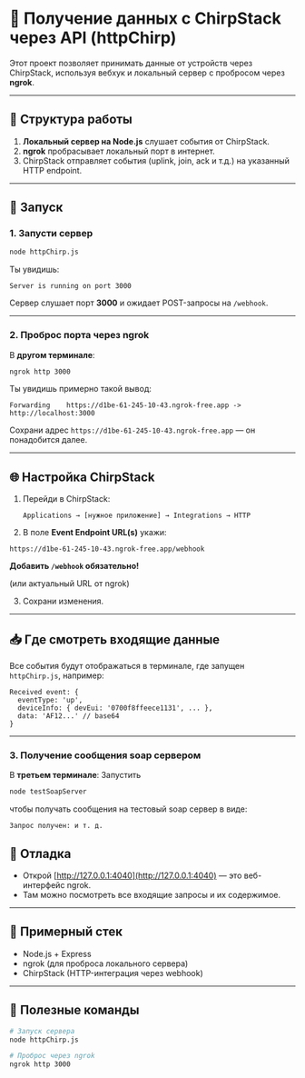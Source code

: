 # 📡 Получение данных с ChirpStack через API (httpChirp)

Этот проект позволяет принимать данные от устройств через ChirpStack, используя вебхук и локальный сервер с пробросом через **ngrok**.

---

## 🔧 Структура работы

1. **Локальный сервер на Node.js** слушает события от ChirpStack.
2. **ngrok** пробрасывает локальный порт в интернет.
3. ChirpStack отправляет события (uplink, join, ack и т.д.) на указанный HTTP endpoint.

---

## 🚀 Запуск

### 1. Запусти сервер

```bash
node httpChirp.js
```

Ты увидишь:

```
Server is running on port 3000
```

Сервер слушает порт **3000** и ожидает POST-запросы на `/webhook`.

---

### 2. Проброс порта через ngrok

В **другом терминале**:

```bash
ngrok http 3000
```

Ты увидишь примерно такой вывод:

```
Forwarding    https://d1be-61-245-10-43.ngrok-free.app -> http://localhost:3000
```

Сохрани адрес `https://d1be-61-245-10-43.ngrok-free.app` — он понадобится далее.

---

## 🌐 Настройка ChirpStack

1. Перейди в ChirpStack:
   ```
   Applications → [нужное приложение] → Integrations → HTTP
   ```

2. В поле **Event Endpoint URL(s)** укажи:

```
https://d1be-61-245-10-43.ngrok-free.app/webhook
```
**Добавить ```/webhook``` обязательно!** 

(или актуальный URL от ngrok)

3. Сохрани изменения.

---

## 📥 Где смотреть входящие данные

Все события будут отображаться в терминале, где запущен `httpChirp.js`, например:

```
Received event: {
  eventType: 'up',
  deviceInfo: { devEui: '0700f8ffeece1131', ... },
  data: 'AF12...' // base64
}
```

---
### 3. Получение сообщения soap сервером

В **третьем терминале**:
Запустить 

```bash
node testSoapServer 
```

чтобы получать сообщения на тестовый soap сервер в виде:
```
Запрос получен: и т. д.
```

## 🧪 Отладка

- Открой [http://127.0.0.1:4040](http://127.0.0.1:4040) — это веб-интерфейс ngrok.
- Там можно посмотреть все входящие запросы и их содержимое.

---

## 🧼 Примерный стек

- Node.js + Express
- ngrok (для проброса локального сервера)
- ChirpStack (HTTP-интеграция через webhook)

---

## 📎 Полезные команды

```bash
# Запуск сервера
node httpChirp.js

# Проброс через ngrok
ngrok http 3000
```


